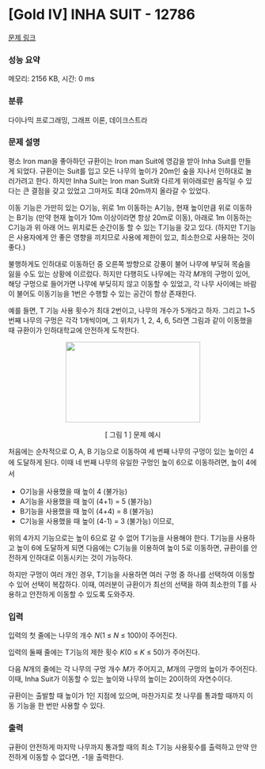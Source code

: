 # [Gold IV] INHA SUIT - 12786 

[문제 링크](https://www.acmicpc.net/problem/12786) 

### 성능 요약

메모리: 2156 KB, 시간: 0 ms

### 분류

다이나믹 프로그래밍, 그래프 이론, 데이크스트라

### 문제 설명

<p>평소 Iron man을 좋아하던 규환이는 Iron man Suit에 영감을 받아 Inha Suit를 만들게 되었다. 규환이는 Suit를 입고 모든 나무의 높이가 20m인 숲을 지나서 인하대로 놀러가려고 한다. 하지만 Inha Suit는 Iron man Suit와 다르게 위아래로만 움직일 수 있다는 큰 결점을 갖고 있었고 그마저도 최대 20m까지 올라갈 수 있었다. </p>

<p>이동 기능은 가만히 있는 O기능, 위로 1m 이동하는 A기능, 현재 높이만큼 위로 이동하는 B기능 (만약 현재 높이가 10m 이상이라면 항상 20m로 이동), 아래로 1m 이동하는 C기능과 위 아래 어느 위치로든 순간이동 할 수 있는 T기능을 갖고 있다. (하지만  T기능은 사용자에게 안 좋은 영향을 끼치므로 사용에 제한이 있고, 최소한으로 사용하는 것이 좋다.) </p>

<p>불행하게도 인하대로 이동하던 중 오른쪽 방향으로 강풍이 불어 나무에 부딪혀 목숨을 잃을 수도 있는 상황에 이르렀다. 하지만 다행히도 나무에는 각각 <em>M</em>개의 구멍이 있어, 해당 구멍으로 들어가면 나무에 부딪히지 않고 이동할 수 있었고, 각 나무 사이에는 바람이 불어도 이동기능을 1번은 수행할 수 있는 공간이 항상 존재한다. </p>

<p>예를 들면, T 기능 사용 횟수가 최대 2번이고, 나무의 개수가 5개라고 하자. 그리고 1~5번째 나무의 구멍은 각각 1개씩이며, 그 위치가 1, 2, 4, 6, 5라면 그림과 같이 이동했을 때 규환이가 인하대학교에 안전하게 도착한다.</p>

<p style="text-align: center;"><img alt="" src="https://onlinejudgeimages.s3-ap-northeast-1.amazonaws.com/problem/12786/1.png" style="height:163px; line-height:1.6em; text-align:center; width:272px"></p>

<p style="text-align:center">[ 그림 1 ] 문제 예시</p>

<p><span style="line-height:1.6em">처음에는 순차적으로 O, A, B 기능으로 이동하여 세 번째 나무의 구멍이 있는 높이인 4에 도달하게 된다. 이때 네 번째 나무의 유일한 구멍인 높이 6으로 이동하려면, 높이 4에서 </span></p>

<ul>
	<li>O기능을 사용했을 때 높이 4 (불가능) </li>
	<li>A기능을 사용했을 때 높이 (4+1) = 5 (불가능)</li>
	<li>B기능을 사용했을 때 높이 (4+4) = 8 (불가능)</li>
	<li>C기능을 사용했을 때 높이 (4-1) = 3 (불가능)  이므로, </li>
</ul>

<p>위의 4가지 기능으로는 높이 6으로 갈 수 없어 T기능을 사용해야 한다.  T기능을 사용하고 높이 6에 도달하게 되면 다음에는 C기능을 이용하여 높이 5로 이동하면, 규환이를 안전하게 인하대로 이동시키는 것이 가능하다.</p>

<p>하지만 구멍이 여러 개인 경우, T기능을 사용하면 여러 구멍 중 하나를 선택하여 이동할 수 있어 선택이 복잡하다. 이때, 여러분이 규환이가 최선의 선택을 하여 최소한의 T를 사용하고 안전하게 이동할 수 있도록 도와주자.</p>

### 입력 

 <p>입력의 첫 줄에는 나무의 개수 <em>N</em>(1 ≤ <em>N</em> ≤ 100)이 주어진다.</p>

<p>입력의 둘째 줄에는 T기능의 제한 횟수 <em>K</em>(0 ≤ <em>K</em> ≤ 50)가 주어진다.</p>

<p>다음 <em>N</em>개의 줄에는 각 나무의 구멍 개수 <em>M</em>가 주어지고, <em>M</em>개의 구멍의 높이가 주어진다. 이때, Inha Suit가 이동할 수 있는 높이와 나무의 높이는 20이하의 자연수이다.</p>

<p>규환이는 출발할 때 높이가 1인 지점에 있으며, 마찬가지로 첫 나무를 통과할 때까지 이동 기능을 한 번만 사용할 수 있다.</p>

### 출력 

 <p>규환이 안전하게 마지막 나무까지 통과할 때의 최소 T기능 사용횟수를 출력하고 만약 안전하게 이동할 수 없다면, -1을 출력한다.</p>

